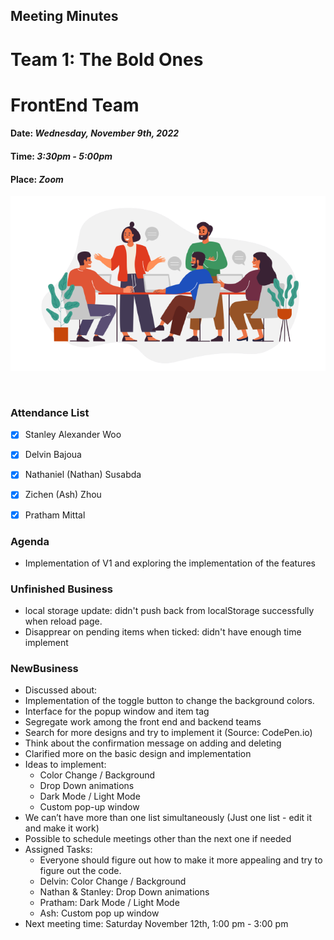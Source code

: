 ## Meeting Minutes
# Team 1: The Bold Ones
# FrontEnd Team

#### Date: *Wednesday, November 9th, 2022*
#### Time: *3:30pm - 5:00pm*
#### Place: *Zoom*

![text](teamMeeting.png)

<br>

### Attendance List
- [x] Stanley Alexander Woo
- [x] Delvin Bajoua
- [x] Nathaniel (Nathan) Susabda
- [x] Zichen (Ash) Zhou
- [x] Pratham Mittal


### Agenda
* Implementation of V1 and exploring the implementation of the features


### Unfinished Business
* local storage update: didn't push back from localStorage successfully when reload page.
* Disapprear on pending items when ticked: didn't have enough time implement

### NewBusiness
* Discussed about:
* Implementation of the toggle button to change the background colors. 
* Interface for the popup window and item tag
* Segregate work among the front end and backend teams
* Search for more designs and try to implement it (Source: CodePen.io)
* Think about the confirmation message on adding and deleting
* Clarified more on the basic design and implementation
* Ideas to implement:
    - Color Change / Background
    - Drop Down animations
    - Dark Mode / Light Mode
    - Custom pop-up window
* We can’t have more than one list simultaneously (Just one list - edit it and make it work)
* Possible to schedule meetings other than the next one if needed 
* Assigned Tasks:
    - Everyone should figure out how to make it more appealing and try to figure out the code.
    - Delvin: Color Change / Background
    - Nathan & Stanley: Drop Down animations
    - Pratham: Dark Mode / Light Mode
    - Ash: Custom pop up window
* Next meeting time: Saturday November 12th, 1:00 pm - 3:00 pm

  